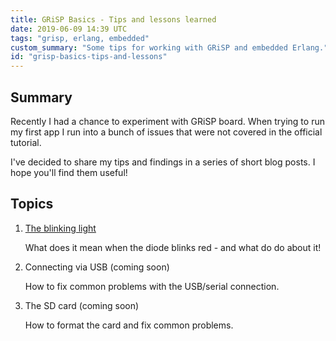 ```yaml
---
title: GRiSP Basics - Tips and lessons learned
date: 2019-06-09 14:39 UTC
tags: "grisp, erlang, embedded"
custom_summary: "Some tips for working with GRiSP and embedded Erlang."
id: "grisp-basics-tips-and-lessons"
---
```


## Summary

Recently I had a chance to experiment with GRiSP board. When trying to run my first app I run into a bunch of issues that were not covered in the official tutorial.

I've decided to share my tips and findings in a series of short blog posts. I hope you'll find them useful!

## Topics

1. [The blinking light](/grisp-basics-the-blinking-light.html)

    What does it mean when the diode blinks red - and what do do about it!

2. Connecting via USB (coming soon)

    How to fix common problems with the USB/serial connection.


3. The SD card (coming soon)

    How to format the card and fix common problems.
